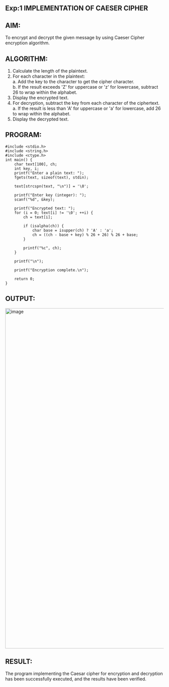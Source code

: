 ## Exp:1 IMPLEMENTATION OF CAESER CIPHER 

## AIM: 
To encrypt and decrypt the given message by using Caeser Cipher encryption algorithm. 
  
 ## ALGORITHM: 
1. Calculate the length of the plaintext. 
2. For each character in the plaintext:  
 a. Add the key to the character to get the cipher character.  
 b. If the result exceeds 'Z' for uppercase or 'z' for lowercase, subtract 26 to wrap within the  alphabet.  
3. Display the encrypted text.  
4. For decryption, subtract the key from each character of the ciphertext.  
 a. If the result is less than 'A' for uppercase or 'a' for lowercase, add 26 to wrap within the  alphabet.  
5. Display the decrypted text.  

## PROGRAM: 
````
#include <stdio.h>
#include <string.h>
#include <ctype.h>
int main() {
    char text[100], ch;
    int key, i;
    printf("Enter a plain text: ");
    fgets(text, sizeof(text), stdin);
    
    text[strcspn(text, "\n")] = '\0';
    
    printf("Enter key (integer): ");
    scanf("%d", &key);

    printf("Encrypted text: ");
    for (i = 0; text[i] != '\0'; ++i) {
        ch = text[i];

        if (isalpha(ch)) {
            char base = isupper(ch) ? 'A' : 'a';
            ch = ((ch - base + key) % 26 + 26) % 26 + base; 
        }

        printf("%c", ch);
    }

    printf("\n");

    printf("Encryption complete.\n");

    return 0;
}
````

## OUTPUT: 

<img width="1920" height="1080" alt="image" src="https://github.com/user-attachments/assets/7c414e3f-d806-4abe-b165-240a40a46c27" />


## RESULT: 
The program implementing the Caesar cipher for encryption and decryption has been successfully  executed, and the results have been verified.

